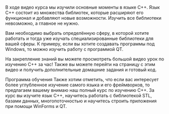 <p>В ходе видео курса мы изучили основные моменты в языке C++. 
Язык C++ состоит из множества библиотек, которые расширяют его функционал и добавляют новые возможности. 
Изучить все библиотеки невозможно, а главное не нужно.</p>
<p>Вам необходимо выбрать определённую сферу, в которой хотите работать и тогда уже изучать специализированные библиотеки для вашей сферы. 
К примеру, если вы хотите создавать программы под Windows, то можно изучить работу с программой QT.</p>
<p>На закрепление знаний вы можете просмотреть большой видео урок по изучению C++ за час! 
Также вы можете перейти на страницу с этим видео и получить дополнительные домашние задания и готовый код.</p>
<p>Программа обучения
Также хотим отметить, что если вас интересует более углубленное изучение самого языка и его фреймворков, 
то предлагаем вашему внимаю наш полный курс по изучению C++. 
За курс вы изучите язык C++, научитесь работать с библиотекой STL, 
базами данных, многопоточностью и научитесь строить приложения при помощи WinForms и QT.</p>